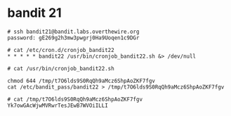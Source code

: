 # bandit 21

    # ssh bandit21@bandit.labs.overthewire.org
    password: gE269g2h3mw3pwgrj0Ha9Uoqen1c9DGr

    # cat /etc/cron.d/cronjob_bandit22
    * * * * * bandit22 /usr/bin/cronjob_bandit22.sh &> /dev/null

    # cat /usr/bin/cronjob_bandit22.sh

    chmod 644 /tmp/t7O6lds9S0RqQh9aMcz6ShpAoZKF7fgv
    cat /etc/bandit_pass/bandit22 > /tmp/t7O6lds9S0RqQh9aMcz6ShpAoZKF7fgv

    # cat /tmp/t7O6lds9S0RqQh9aMcz6ShpAoZKF7fgv
    Yk7owGAcWjwMVRwrTesJEwB7WVOiILLI

